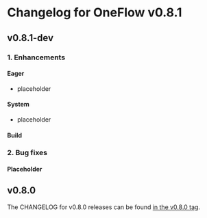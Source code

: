 # Changelog for OneFlow v0.8.1

## v0.8.1-dev

### 1. Enhancements

#### Eager

- placeholder

#### System

- placeholder

#### Build

### 2. Bug fixes

#### Placeholder

## v0.8.0

The CHANGELOG for v0.8.0 releases can be found [in the v0.8.0 tag](https://github.com/Oneflow-Inc/oneflow/releases/tag/v0.8.0).
